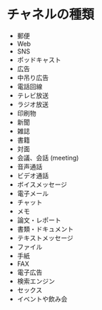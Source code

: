# チャネルの種類

- 郵便
- Web
- SNS
- ポッドキャスト
- 広告
- 中吊り広告
- 電話回線
- テレビ放送
- ラジオ放送
- 印刷物
- 新聞
- 雑誌
- 書籍
- 対面
- 会議、会話 (meeting)
- 音声通話
- ビデオ通話
- ボイスメッセージ
- 電子メール
- チャット
- メモ
- 論文・レポート
- 書類・ドキュメント
- テキストメッセージ
- ファイル
- 手紙
- FAX
- 電子広告
- 検索エンジン
- セックス
- イベントや飲み会
